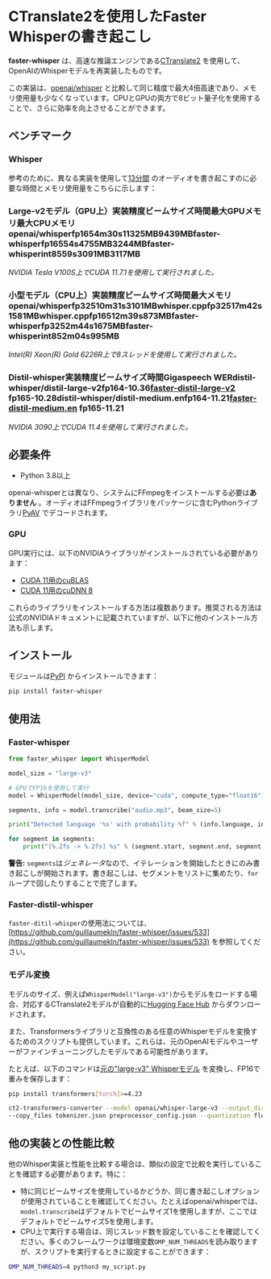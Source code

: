 # **CTranslate2を使用したFaster Whisperの書き起こし** 

**faster-whisper** は、高速な推論エンジンである[CTranslate2](https://github.com/OpenNMT/CTranslate2/) を使用して、OpenAIのWhisperモデルを再実装したものです。

この実装は、[openai/whisper](https://github.com/openai/whisper) と比較して同じ精度で最大4倍高速であり、メモリ使用量も少なくなっています。CPUとGPUの両方で8ビット量子化を使用することで、さらに効率を向上させることができます。

## ベンチマーク
### Whisper

参考のために、異なる実装を使用して[13分間](https://www.youtube.com/watch?v=0u7tTptBo9I) のオーディオを書き起こすのに必要な時間とメモリ使用量をこちらに示します：
### Large-v2モデル（GPU上）実装精度ビームサイズ時間最大GPUメモリ最大CPUメモリopenai/whisperfp1654m30s11325MB9439MBfaster-whisperfp16554s4755MB3244MBfaster-whisperint8559s3091MB3117MB

*NVIDIA Tesla V100S上でCUDA 11.7.1を使用して実行されました。*
### 小型モデル（CPU上）実装精度ビームサイズ時間最大メモリopenai/whisperfp32510m31s3101MBwhisper.cppfp32517m42s1581MBwhisper.cppfp16512m39s873MBfaster-whisperfp3252m44s1675MBfaster-whisperint852m04s995MB

*Intel(R) Xeon(R) Gold 6226R上で8スレッドを使用して実行されました。*
### Distil-whisper実装精度ビームサイズ時間Gigaspeech WERdistil-whisper/distil-large-v2fp164-10.36[faster-distil-large-v2](https://huggingface.co/Systran/faster-distil-whisper-large-v2) fp165-10.28distil-whisper/distil-medium.enfp164-11.21[faster-distil-medium.en](https://huggingface.co/Systran/faster-distil-whisper-medium.en) fp165-11.21

*NVIDIA 3090上でCUDA 11.4を使用して実行されました。*
## 必要条件
- Python 3.8以上

openai-whisperとは異なり、システムにFFmpegをインストールする必要は**ありません** 。オーディオはFFmpegライブラリをパッケージに含むPythonライブラリ[PyAV](https://github.com/PyAV-Org/PyAV) でデコードされます。
### GPU

GPU実行には、以下のNVIDIAライブラリがインストールされている必要があります： 
- [CUDA 11用のcuBLAS](https://developer.nvidia.com/cublas) 
- [CUDA 11用のcuDNN 8](https://developer.nvidia.com/cudnn)

これらのライブラリをインストールする方法は複数あります。推奨される方法は公式のNVIDIAドキュメントに記載されていますが、以下に他のインストール方法も示します。
## インストール

モジュールは[PyPI](https://pypi.org/project/faster-whisper/) からインストールできます：

```bash
pip install faster-whisper
```


## 使用法
### Faster-whisper

```python
from faster_whisper import WhisperModel

model_size = "large-v3"

# GPUでFP16を使用して実行
model = WhisperModel(model_size, device="cuda", compute_type="float16")

segments, info = model.transcribe("audio.mp3", beam_size=5)

print("Detected language '%s' with probability %f" % (info.language, info.language_probability))

for segment in segments:
    print("[%.2fs -> %.2fs] %s" % (segment.start, segment.end, segment.text))
```



**警告:**  `segments`は*ジェネレータ*なので、イテレーションを開始したときにのみ書き起こしが開始されます。書き起こしは、セグメントをリストに集めたり、`for`ループで回したりすることで完了します。
### Faster-distil-whisper

`faster-ditil-whisper`の使用法については、[https://github.com/guillaumekln/faster-whisper/issues/533](https://github.com/guillaumekln/faster-whisper/issues/533)  を参照してください。
### モデル変換

モデルのサイズ、例えば`WhisperModel("large-v3")`からモデルをロードする場合、対応するCTranslate2モデルが自動的に[Hugging Face Hub](https://huggingface.co/Systran) からダウンロードされます。

また、Transformersライブラリと互換性のある任意のWhisperモデルを変換するためのスクリプトも提供しています。これらは、元のOpenAIモデルやユーザーがファインチューニングしたモデルである可能性があります。

たとえば、以下のコマンドは[元の"large-v3" Whisperモデル](https://huggingface.co/openai/whisper-large-v3) を変換し、FP16で重みを保存します：

```bash
pip install transformers[torch]>=4.23

ct2-transformers-converter --model openai/whisper-large-v3 --output_dir whisper-large-v3-ct2
--copy_files tokenizer.json preprocessor_config.json --quantization float16
```


## 他の実装との性能比較

他のWhisper実装と性能を比較する場合は、類似の設定で比較を実行していることを確認する必要があります。特に： 
- 特に同じビームサイズを使用しているかどうか、同じ書き起こしオプションが使用されていることを確認してください。たとえばopenai/whisperでは、`model.transcribe`はデフォルトでビームサイズ1を使用しますが、ここではデフォルトでビームサイズ5を使用します。 
- CPU上で実行する場合は、同じスレッド数を設定していることを確認してください。多くのフレームワークは環境変数`OMP_NUM_THREADS`を読み取りますが、スクリプトを実行するときに設定することができます：

```bash
OMP_NUM_THREADS=4 python3 my_script.py
```